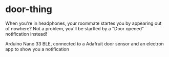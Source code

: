 # door-thing

When you're in headphones, your roommate startes you by appearing out of nowhere?
Not a problem, you'll be startled by a "Door opened" notification instead!

Arduino Nano 33 BLE, connected to a Adafruit door sensor and an electron app to show you a notification
